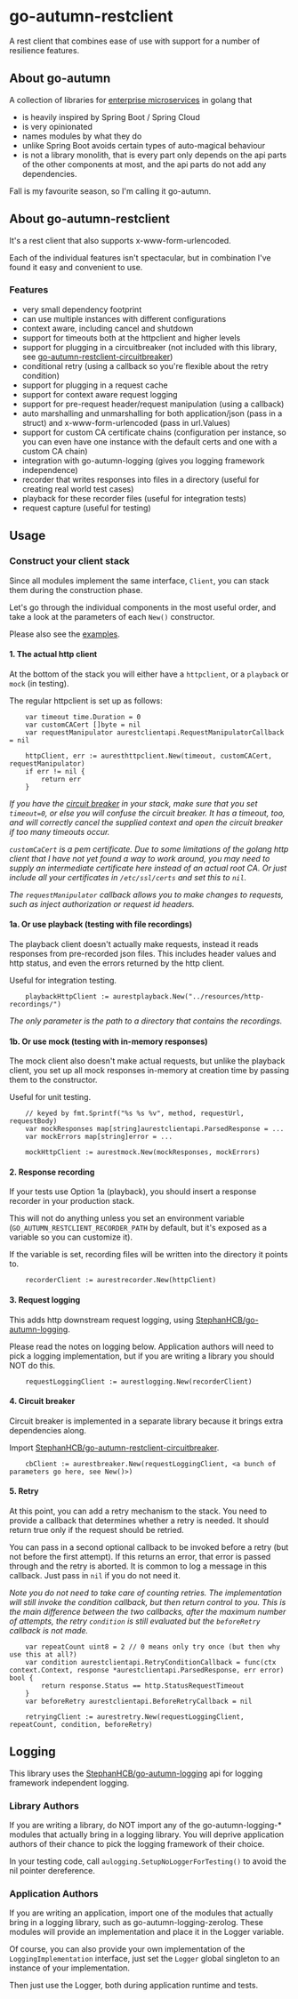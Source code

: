# go-autumn-restclient

A rest client that combines ease of use with support for a number of resilience features. 

## About go-autumn

A collection of libraries for [enterprise microservices](https://github.com/StephanHCB/go-mailer-service/blob/master/README.md) in golang that
- is heavily inspired by Spring Boot / Spring Cloud
- is very opinionated
- names modules by what they do
- unlike Spring Boot avoids certain types of auto-magical behaviour
- is not a library monolith, that is every part only depends on the api parts of the other components
  at most, and the api parts do not add any dependencies.  

Fall is my favourite season, so I'm calling it go-autumn.

## About go-autumn-restclient

It's a rest client that also supports x-www-form-urlencoded.

Each of the individual features isn't spectacular, but in combination I've found it easy and convenient to use.

### Features

- very small dependency footprint
- can use multiple instances with different configurations 
- context aware, including cancel and shutdown
- support for timeouts both at the httpclient and higher levels
- support for plugging in a circuitbreaker (not included with this library, see
  [go-autumn-restclient-circuitbreaker](https://github.com/StephanHCB/go-autumn-restclient-circuitbreaker))
- conditional retry (using a callback so you're flexible about the retry condition)
- support for plugging in a request cache
- support for context aware request logging
- support for pre-request header/request manipulation (using a callback)
- auto marshalling and unmarshalling for both application/json (pass in a struct) and x-www-form-urlencoded (pass in url.Values)
- support for custom CA certificate chains (configuration per instance, so you can even have one instance with the
  default certs and one with a custom CA chain)
- integration with go-autumn-logging (gives you logging framework independence)
- recorder that writes responses into files in a directory (useful for creating real world test cases)
- playback for these recorder files (useful for integration tests)
- request capture (useful for testing)

## Usage

### Construct your client stack

Since all modules implement the same interface, `Client`, you can stack them during the
construction phase.

Let's go through the individual components in the most useful order, and take a look at the
parameters of each `New()` constructor.

Please also see the [examples](https://github.com/StephanHCB/go-autumn-restclient/tree/main/example).

#### 1. The actual http client

At the bottom of the stack you will either have a `httpclient`, or a `playback` or `mock` (in testing).

The regular httpclient is set up as follows:

```
    var timeout time.Duration = 0
    var customCACert []byte = nil
    var requestManipulator aurestclientapi.RequestManipulatorCallback = nil
    
    httpClient, err := auresthttpclient.New(timeout, customCACert, requestManipulator)
    if err != nil {
        return err
    }
```

_If you have the [circuit breaker](https://github.com/StephanHCB/go-autumn-restclient-circuitbreaker)
in your stack, make sure that you set `timeout=0`, or else you will confuse the circuit breaker. 
It has a timeout, too, and will correctly cancel the supplied context and open the circuit breaker
if too many timeouts occur._

_`customCaCert` is a pem certificate. Due to some limitations of the golang http client that I have not yet found a
way to work around, you may need to supply an intermediate certificate here instead of an actual root CA. Or just
include all your certificates in `/etc/ssl/certs` and set this to `nil`._

_The `requestManipulator` callback allows you to make changes to requests, such as inject authorization or
request id headers._

#### 1a. Or use playback (testing with file recordings)

The playback client doesn't actually make requests, instead it reads responses from pre-recorded json files.
This includes header values and http status, and even the errors returned by the http client.

Useful for integration testing.

```
    playbackHttpClient := aurestplayback.New("../resources/http-recordings/")
```

_The only parameter is the path to a directory that contains the recordings._

#### 1b. Or use mock (testing with in-memory responses)

The mock client also doesn't make actual requests, but unlike the playback client, 
you set up all mock responses in-memory at creation time by passing them to the constructor.

Useful for unit testing.

```
    // keyed by fmt.Sprintf("%s %s %v", method, requestUrl, requestBody)
    var mockResponses map[string]aurestclientapi.ParsedResponse = ...
    var mockErrors map[string]error = ...
    
    mockHttpClient := aurestmock.New(mockResponses, mockErrors)
```

#### 2. Response recording

If your tests use Option 1a (playback), you should insert a response recorder in your production stack.

This will not do anything unless you set an environment variable (`GO_AUTUMN_RESTCLIENT_RECORDER_PATH` by default, 
but it's exposed as a variable so you can customize it). 

If the variable is set, recording files will be written into the directory it points to.

```
    recorderClient := aurestrecorder.New(httpClient)
```

#### 3. Request logging

This adds http downstream request logging, using [StephanHCB/go-autumn-logging](https://github.com/StephanHCB/go-autumn-logging).

Please read the notes on logging below. Application authors will need to pick a logging implementation, but if you
are writing a library you should NOT do this.

```
    requestLoggingClient := aurestlogging.New(recorderClient)
```

#### 4. Circuit breaker

Circuit breaker is implemented in a separate library because it brings extra dependencies along.

Import [StephanHCB/go-autumn-restclient-circuitbreaker](https://github.com/StephanHCB/go-autumn-restclient-circuitbreaker).

```
    cbClient := aurestbreaker.New(requestLoggingClient, <a bunch of parameters go here, see New()>)
```

#### 5. Retry

At this point, you can add a retry mechanism to the stack. You need to provide a callback that determines
whether a retry is needed. It should return true only if the request should be retried.

You can pass in a second optional callback to be invoked before a retry (but not before the first attempt). 
If this returns an error, that error is passed through and the retry is aborted. It is common to log a message
in this callback. Just pass in `nil` if you do not need it.

_Note you do not need to take care of counting retries. The implementation will still invoke the condition
callback, but then return control to you. This is the main difference between the two callbacks, after
the maximum number of attempts, the retry `condition` is still evaluated but the `beforeRetry` callback is not made._

```
    var repeatCount uint8 = 2 // 0 means only try once (but then why use this at all?)
    var condition aurestclientapi.RetryConditionCallback = func(ctx context.Context, response *aurestclientapi.ParsedResponse, err error) bool {
        return response.Status == http.StatusRequestTimeout
    }
    var beforeRetry aurestclientapi.BeforeRetryCallback = nil
    
    retryingClient := aurestretry.New(requestLoggingClient, repeatCount, condition, beforeRetry)
```

## Logging

This library uses the [StephanHCB/go-autumn-logging](https://github.com/StephanHCB/go-autumn-logging) api for
logging framework independent logging.

### Library Authors

If you are writing a library, do NOT import any of the go-autumn-logging-* modules that actually bring in a logging library.
You will deprive application authors of their chance to pick the logging framework of their choice.

In your testing code, call `aulogging.SetupNoLoggerForTesting()` to avoid the nil pointer dereference.

### Application Authors

If you are writing an application, import one of the modules that actually bring in a logging library,
such as go-autumn-logging-zerolog. These modules will provide an implementation and place it in the Logger variable.

Of course, you can also provide your own implementation of the `LoggingImplementation` interface, just
set the `Logger` global singleton to an instance of your implementation.

Then just use the Logger, both during application runtime and tests.
